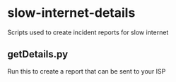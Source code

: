 # slow-internet-details
Scripts used to create incident reports for slow internet

## getDetails.py
Run this to create a report that can be sent to your ISP
